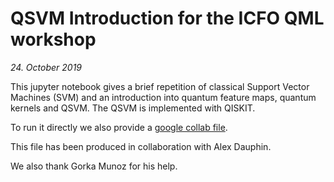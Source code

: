 # QSVM Introduction for the ICFO QML workshop
*24. October 2019*

This jupyter notebook gives a brief repetition of classical Support Vector Machines (SVM) and an introduction into quantum feature maps, quantum kernels and QSVM. The QSVM is implemented with QISKIT.

To run it directly we also provide a [google collab file](https://drive.google.com/file/d/1MBEtVF-iS23sEmZwH3VEU3t_DwpQOpOq/view?usp=sharing).

This file has been produced in collaboration with Alex Dauphin.

We also thank Gorka Munoz for his help.
